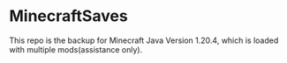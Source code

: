 # MinecraftSaves
This repo is the backup for Minecraft Java Version 1.20.4, which is loaded with multiple mods(assistance only).
